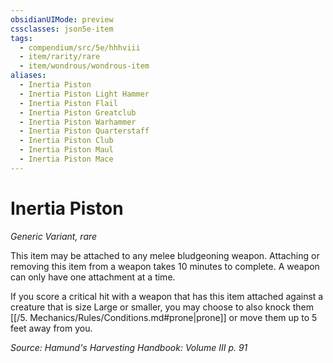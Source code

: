 ```yaml
---
obsidianUIMode: preview
cssclasses: json5e-item
tags:
  - compendium/src/5e/hhhviii
  - item/rarity/rare
  - item/wondrous/wondrous-item
aliases:
  - Inertia Piston
  - Inertia Piston Light Hammer
  - Inertia Piston Flail
  - Inertia Piston Greatclub
  - Inertia Piston Warhammer
  - Inertia Piston Quarterstaff
  - Inertia Piston Club
  - Inertia Piston Maul
  - Inertia Piston Mace
---
```

# Inertia Piston
*Generic Variant, rare*  


This item may be attached to any melee bludgeoning weapon. Attaching or removing this item from a weapon takes 10 minutes to complete. A weapon can only have one attachment at a time.

If you score a critical hit with a weapon that has this item attached against a creature that is size Large or smaller, you may choose to also knock them [[/5. Mechanics/Rules/Conditions.md#prone\|prone]] or move them up to 5 feet away from you.

*Source: Hamund's Harvesting Handbook: Volume III p. 91*
